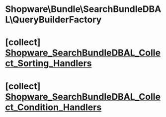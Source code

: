 # Shopware\Bundle\SearchBundleDBAL\QueryBuilderFactory

# [collect] [Shopware_SearchBundleDBAL_Collect_Sorting_Handlers](https://github.com/shopware/shopware/blob/5.5/engine/Shopware/Bundle/SearchBundleDBAL/QueryBuilderFactory.php#L240)



# [collect] [Shopware_SearchBundleDBAL_Collect_Condition_Handlers](https://github.com/shopware/shopware/blob/5.5/engine/Shopware/Bundle/SearchBundleDBAL/QueryBuilderFactory.php#L256)


